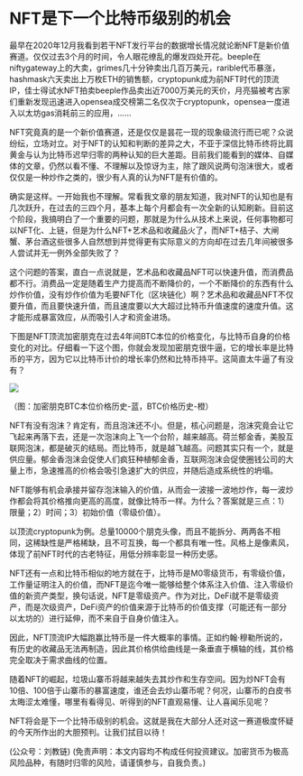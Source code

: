 # NFT是下一个比特币级别的机会

最早在2020年12月我看到若干NFT发行平台的数据增长情况就论断NFT是新价值赛道。仅仅过去3个月的时间，令人眼花缭乱的爆发四处开花。beeple在niftygateway上的大卖，grimes几十分钟卖出几百万美元，rarible代币暴涨，hashmask六天卖出上万枚ETH的销售额，cryptopunk成为前NFT时代的顶流IP，佳士得试水NFT拍卖beeple作品卖出近7000万美元的天价，月亮猫被考古家们重新发现迅速进入opensea成交榜第二名仅次于cryptopunk，opensea一度进入以太坊gas消耗前三的应用，……

NFT究竟真的是一个新价值赛道，还是仅仅是昙花一现的现象级流行而已呢？众说纷纭，立场对立。对于NFT的认知和判断的差异之大，不亚于深信比特币终将比肩黄金与认为比特币迟早归零的两种认知的巨大差距。目前我们能看到的媒体、自媒体的文章，仍然以看不懂、不理解以及惊讶为主，除了跟风说两句泡沫很大，或者仅仅是一种炒作之类的，很少有人真的认为NFT是有价值的。

确实是这样。一开始我也不理解。常看我文章的朋友知道，我对NFT的认知也是有几次跃升，在过去的三四个月，基本上每个月都会有一次全新的认知刷新。目前这个阶段，我搞明白了一个重要的问题，那就是为什么从技术上来说，任何事物都可以NFT化、上链，但是为什么NFT+艺术品和收藏品火了，而NFT+桔子、大闸蟹、茅台酒这些很多人自然想到并觉得更有实际意义的方向却在过去几年间被很多人尝试并无一例外全部失败了？

这个问题的答案，直白一点说就是，艺术品和收藏品NFT可以快速升值，而消费品都不行。消费品一定是随着生产力提高而不断降价的，一个不断降价的东西有什么炒作价值，没有炒作价值为毛要NFT化（区块链化）啊？艺术品和收藏品NFT不仅要升值，而且要快速升值，而且速度要以大大超过比特币升值速度的速度升值。这才能形成暴富效应，从而吸引人才和资金进场。

下图是NFT顶流加密朋克在过去4年间BTC本位的价格变化，与比特币自身的价格变化的对比。仔细看一下这个图，你就会发现加密朋克很牛逼，它的增长率是比特币的平方，因为它以比特币计价的增长率仍然和比特币持平。这简直太牛逼了有没有？

![](https://github.com/hmisty/hmisty.github.io/tree/a0b5074547926352211bb020cd70bbf4afba0ca1/images/2021/20210316-2.jpg)

（图：加密朋克BTC本位价格历史-蓝，BTC价格历史-橙）

NFT有没有泡沫？肯定有，而且泡沫还不小。但是，核心问题是，泡沫究竟会让它飞起来再落下去，还是一次泡沫向上飞一个台阶，越来越高。荷兰郁金香，美股互联网泡沫，都是破灭的结局。而比特币，就是越飞越高。问题其实只有一个，就是供应量。郁金香泡沫会促使人们疯狂种植郁金香，互联网泡沫会促使圈钱公司的大量上市，急速推高的价格会吸引急速扩大的供应，并随后造成系统性的坍塌。

NFT能够有机会承接并留存泡沫输入的价值，从而会一波接一波地炒作，每一波炒作都会将其价格推向更高的高度，就像比特币一样。为什么？答案就是三点：1）限量；2）时间；3）初始价值（零级价值）。

以顶流cryptopunk为例。总量10000个朋克头像，而且不能拆分、两两各不相同，这稀缺性是严格稀缺，且不可互换，每一个都具有唯一性。风格上是像素风，体现了前NFT时代的古老特征，用低分辨率彰显一种历史感。

NFT还有一点和比特币相似的地方就在于，比特币是M0零级货币，有零级价值，工作量证明注入的价值，而NFT是迄今唯一能够给整个体系注入价值、注入零级价值的新资产类型，换句话说，NFT是零级资产。作为对比，DeFi就不是零级资产，而是次级资产，DeFi资产的价值来源于比特币的价值支撑（可能还有一部分以太坊的）进行延伸，而不来自于自身价值注入。

因此，NFT顶流IP大幅跑赢比特币是一件大概率的事情。正如约翰·穆勒所说的，有历史的收藏品无法再制造，因此其价格供给曲线是一条垂直于横轴的线，其价格完全取决于需求曲线的位置。

​随着NFT的崛起，垃圾山寨币将越来越失去其​炒作和生存空间。因为炒NFT会有10倍、100倍于山寨币的暴富速度​，谁还会去炒山寨币呢？何况，山寨币的白皮书太晦涩太难懂，​哪里有看得见、听得到的NFT直观易懂、让人喜闻乐见呢？

NFT将会是下一个比特币级别的机会。这就是我在大部分人还对这一赛道极度怀疑的今天所作出的大胆预判。让我们拭目以待！

\(公众号：刘教链\)  \(免责声明：本文内容均不构成任何投资建议。加密货币为极高风险品种，有随时归零的风险，请谨慎参与，自我负责。\)

